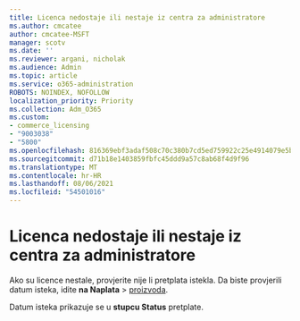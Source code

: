 ```yaml
---
title: Licenca nedostaje ili nestaje iz centra za administratore
ms.author: cmcatee
author: cmcatee-MSFT
manager: scotv
ms.date: ''
ms.reviewer: argani, nicholak
ms.audience: Admin
ms.topic: article
ms.service: o365-administration
ROBOTS: NOINDEX, NOFOLLOW
localization_priority: Priority
ms.collection: Adm_O365
ms.custom:
- commerce_licensing
- "9003038"
- "5800"
ms.openlocfilehash: 816369ebf3adaf508c70c380b7cd5ed759922c25e4914079e5b4d13d72d0fcf4
ms.sourcegitcommit: d71b18e1403859fbfc45ddd9a57c8ab68f4d9f96
ms.translationtype: MT
ms.contentlocale: hr-HR
ms.lasthandoff: 08/06/2021
ms.locfileid: "54501016"
---
```

# <a name="license-missing-or-disappears-from-the-admin-center"></a>Licenca nedostaje ili nestaje iz centra za administratore

Ako su licence nestale, provjerite nije li pretplata istekla. Da biste provjerili datum isteka, idite **na Naplata**  >  [proizvoda](https://go.microsoft.com/fwlink/p/?linkid=842054).

Datum isteka prikazuje se u **stupcu Status** pretplate.
